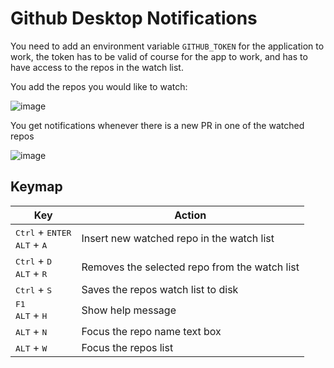 # Github Desktop Notifications

You need to add an environment variable `GITHUB_TOKEN` for the application to work, the token has to be valid of course
for the app to work, and has to have access to the repos in the watch list.

You add the repos you would like to watch:

![image](https://github.com/ashajjar/GithubNotificationApp/assets/2855050/211a4611-ac80-45eb-a421-0ef25a09d020)

You get notifications whenever there is a new PR in one of the watched repos

![image](https://github.com/ashajjar/GithubNotificationApp/assets/2855050/de469da1-f13a-4d85-b066-eaf4da92e513)

## Keymap

| Key                                                                    | Action                                        |
|------------------------------------------------------------------------|-----------------------------------------------|
| <kbd>Ctrl</kbd> + <kbd>ENTER</kbd> <br/> <kbd>ALT</kbd> + <kbd>A</kbd> | Insert new watched repo in the watch list     |
| <kbd>Ctrl</kbd> + <kbd>D</kbd> <br/> <kbd>ALT</kbd> + <kbd>R</kbd>     | Removes the selected repo from the watch list |
| <kbd>Ctrl</kbd> + <kbd>S</kbd>                                         | Saves the repos watch list to disk            |
| <kbd>F1</kbd>  <br/> <kbd>ALT</kbd> + <kbd>H</kbd>                     | Show help message                             |
| <kbd>ALT</kbd> + <kbd>N</kbd>                                          | Focus the repo name text box                  |
| <kbd>ALT</kbd> + <kbd>W</kbd>                                          | Focus the repos list                          |
